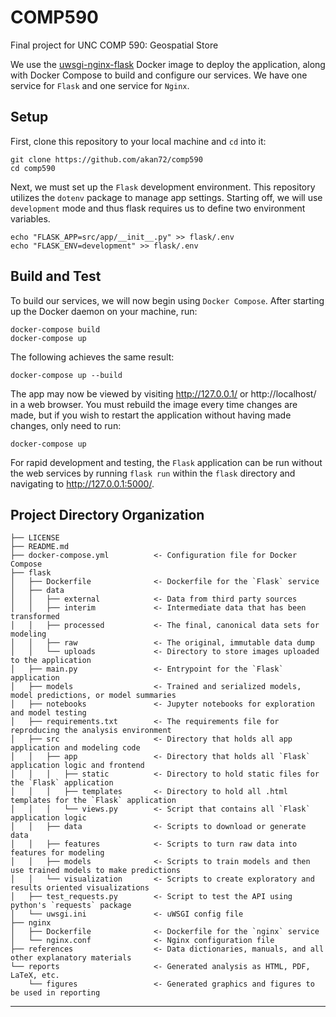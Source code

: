COMP590
==============================

Final project for UNC COMP 590: Geospatial Store

We use the [uwsgi-nginx-flask](https://hub.docker.com/r/tiangolo/uwsgi-nginx-flask/) Docker image to deploy the application, along with Docker Compose to build and configure our services. We have one service for `Flask` and one service for `Nginx`.

Setup
------------
First, clone this repository to your local machine and `cd` into it: 
```
git clone https://github.com/akan72/comp590
cd comp590
```

Next, we must set up the `Flask` development environment. This repository utilizes the `dotenv` package to manage app settings. 
Starting off, we will use `development` mode and thus flask requires us to define two environment variables.

```
echo "FLASK_APP=src/app/__init__.py" >> flask/.env
echo "FLASK_ENV=development" >> flask/.env
```

Build and Test 
------------
To build our services, we will now begin using `Docker Compose`. After starting up the Docker daemon on your machine, run:

```
docker-compose build
docker-compose up 
```

The following achieves the same result:

```
docker-compose up --build
```
The app may now be viewed by visiting http://127.0.0.1/ or http://localhost/ in a web browser.
You must rebuild the image every time changes are made, but if you wish to restart the application without having made changes, only need to run:

```
docker-compose up
```

For rapid development and testing, the `Flask` application can be run without the web services by running `flask run` within the `flask` directory and navigating to http://127.0.0.1:5000/.


Project Directory Organization
------------
```
├── LICENSE                     
├── README.md                   
├── docker-compose.yml          <- Configuration file for Docker Compose 
├── flask                        
│   ├── Dockerfile              <- Dockerfile for the `Flask` service
│   ├── data                    
│   │   ├── external            <- Data from third party sources
│   │   ├── interim             <- Intermediate data that has been transformed
│   │   ├── processed           <- The final, canonical data sets for modeling
│   │   ├── raw                 <- The original, immutable data dump
│   │   └── uploads             <- Directory to store images uploaded to the application
│   ├── main.py                 <- Entrypoint for the `Flask` application
│   ├── models                  <- Trained and serialized models, model predictions, or model summaries
│   ├── notebooks               <- Jupyter notebooks for exploration and model testing
│   ├── requirements.txt        <- The requirements file for reproducing the analysis environment
│   ├── src                     <- Directory that holds all app application and modeling code
│   │   ├── app                 <- Directory that holds all `Flask` application logic and frontend
│   │   │   ├── static          <- Directory to hold static files for the `Flask` application
│   │   │   ├── templates       <- Directory to hold all .html templates for the `Flask` application
│   │   │   └── views.py        <- Script that contains all `Flask` application logic
│   │   ├── data                <- Scripts to download or generate data
│   │   ├── features            <- Scripts to turn raw data into features for modeling
│   │   ├── models              <- Scripts to train models and then use trained models to make predictions
│   │   └── visualization       <- Scripts to create exploratory and results oriented visualizations
│   ├── test_requests.py        <- Script to test the API using python's `requests` package
│   └── uwsgi.ini               <- uWSGI config file
├── nginx                       
│   ├── Dockerfile              <- Dockerfile for the `nginx` service
│   └── nginx.conf              <- Nginx configuration file
├── references                  <- Data dictionaries, manuals, and all other explanatory materials
└── reports                     <- Generated analysis as HTML, PDF, LaTeX, etc.
    └── figures                 <- Generated graphics and figures to be used in reporting
```
--------
